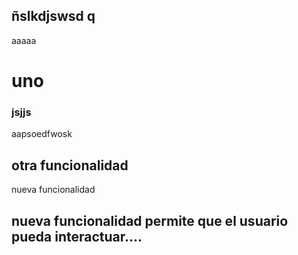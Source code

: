## ñslkdjswsd q

aaaaa

# uno

### jsjjs

aapsoedfwosk
## otra funcionalidad

nueva funcionalidad


## nueva funcionalidad permite que el usuario pueda interactuar....
